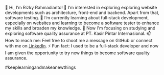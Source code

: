 👋 Hi, I’m Rizky Rahmadianto!
👀 I’m interested in exploring exploring website developments such as architecture, front-end and backend. Apart from that, software testing.
🌱 I’m currently learning about full-stack development, especially on websites and learning to become a software tester to enhance my skills and broaden my knowledge.
💞️ Now I'm focusing on studying and exploring software quality assurance at PT. Kasir Pintar Internasional.
📫 How to reach me: Feel free to shoot me a message on GitHub or connect with me on [LinkedIn](https://www.linkedin.com/in/rizky-rahmadianto/).
⚡ Fun fact: I used to be a full-stack developer and now I am given the opportunity to try new things to become software quality assurance.

#keeplearningandmakeanewthings


<!---
rizky-rahmadianto-kaspin/rizky-rahmadianto-kaspin is a ✨ special ✨ repository because its `README.md` (this file) appears on your GitHub profile.
You can click the Preview link to take a look at your changes.
--->
